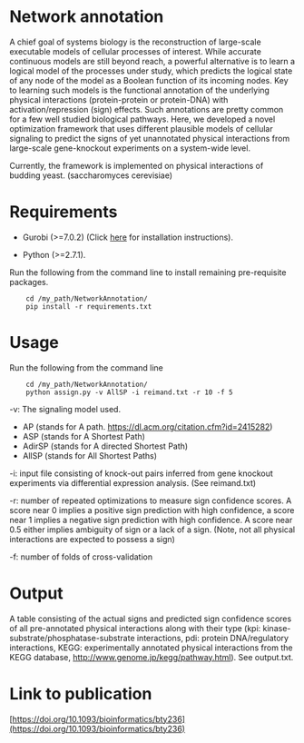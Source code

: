 # Network annotation
A chief goal of systems biology is the reconstruction of large-scale executable models of
cellular processes of interest. While accurate continuous models are still beyond reach, a powerful
alternative is to learn a logical model of the processes under study, which predicts the logical state of
any node of the model as a Boolean function of its incoming nodes. Key to learning such models is the
functional annotation of the underlying physical interactions (protein-protein or protein-DNA) with activation/repression (sign) effects. Such annotations are pretty common for a few well studied biological pathways. Here, we developed a novel optimization framework that uses different plausible models
of cellular signaling to predict the signs of yet unannotated physical interactions from large-scale gene-knockout experiments on a system-wide level. 

Currently, the framework is implemented on physical interactions of budding yeast. (saccharomyces cerevisiae)

# Requirements
- Gurobi (>=7.0.2) (Click [here](https://www.gurobi.com/documentation/7.5/quickstart_linux/the_gurobi_python_interfac.html) for installation instructions).

- Python (>=2.7.1).

Run the following from the command line to install remaining pre-requisite packages.
```
    cd /my_path/NetworkAnnotation/
    pip install -r requirements.txt
```
# Usage
Run the following from the command line
```
    cd /my_path/NetworkAnnotation/
    python assign.py -v AllSP -i reimand.txt -r 10 -f 5

```

-v: The signaling model used.
- AP (stands for A path. https://dl.acm.org/citation.cfm?id=2415282)
- ASP (stands for A Shortest Path) 
- AdirSP (stands for A directed Shortest Path)
- AllSP (stands for All Shortest Paths)

-i: input file consisting of knock-out pairs inferred from gene knockout experiments via differential expression analysis. (See reimand.txt)

-r: number of repeated optimizations to measure sign confidence scores. A score near 0 implies a positive sign prediction with high confidence, a score near 1 implies a negative sign prediction with high confidence. A score near 0.5 either implies ambiguity of sign or a lack of a sign. (Note, not all physical interactions are expected to possess a sign)

-f: number of folds of cross-validation

# Output
A table consisting of the actual signs and predicted sign confidence scores of all pre-annotated physical interactions along with their type (kpi: kinase-substrate/phosphatase-substrate interactions, pdi: protein DNA/regulatory interactions, KEGG: experimentally annotated physical interactions from the KEGG database, http://www.genome.jp/kegg/pathway.html). See output.txt.

# Link to publication 
[https://doi.org/10.1093/bioinformatics/bty236](https://doi.org/10.1093/bioinformatics/bty236)
